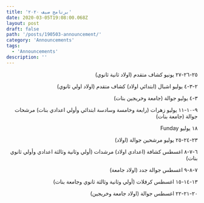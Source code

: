 ```yaml
---
title: 'برنامج صيف ٢٠٢٠'
date: 2020-03-05T19:08:00.068Z
layout: post
draft: false
path: '/posts/190503-announcement/'
category: 'Announcements'
tags:
  - 'Announcements'
description: ''
---
```


<div dir="rtl">

٢٥-٢٦-٢٧ يونيو
كشاف متقدم (اولاد ثانية ثانوي)

٢-٣-٤ يوليو
اشبال (ابتدائي اولاد)
كشاف متقدم (اولاد اولي ثانوي)

٣-٤ يوليو 
 جوالة (جامعة وخريجين بنات)

٩-١٠-١١ يوليو 
 زهرات (رابعة وخامسة وسادسة ابتدائي وأولي اعدادي بنات) 
 مرشحات جوالة (جامعة بنات) 

 ١٨ يوليو  Funday

٢٣-٢٤-٢٥ يوليو
مرشحين جوالة (اولاد)

٦-٧-٨ اغسطس 
كشافة (اعدادي اولاد)
 مرشدات (أولي وثانية وثالثة اعدادي وأولي ثانوي بنات)

٧-٨-٩ اغسطس
جوالة جدد (اولاد جامعة)

 ١٣-١٤-١٥ اغسطس 
 كرفلات (أولي وثانية وثالثة ثانوي وجامعة بنات)

٢٠-٢١-٢٢ اغسطس 
جوالة (اولاد جامعة وخريجين)
</div>